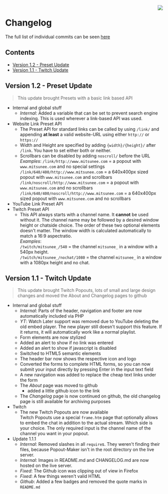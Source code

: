 <img src="http://popoutmaker.mitsunee.com/assets/icon64.gif" align="right">

# Changelog

The full list of individual commits can be seen [here](https://github.com/Mitsunee/Popout-Maker/commits/master)

## Contents

- [Version 1.2 - Preset Update](#preset-update)
- [Version 1.1 - Twitch Update](#twitch-update)

<a name="#preset-update"></a>
## Version 1.2 - Preset Update

> This update brought Presets with a basic link based API

- Internal and global stuff
	- *Internal*: Added a variable that can be set to prevent search engine indexing. This is used wherever a link-based API was used.
- Website Link Preset API
	- The Preset API for standard links can be called by using `/link/` and appending **at least** a valid website-URL using either `http://` or `https://`
	- Width and Height are specified by adding `{width}/{height}/` after `/link`. You have to set either both or neither.
	- Scrollbars can be disabled by adding `noscroll/` before the URL  
	*Examples*:
	`/link/http://www.mitsunee.com` = a popout with `www.mitsunee.com` and no special settings
	`/link/640/400/http://www.mitsunee.com` = a 640x400px sized popout with `www.mitsunee.com` and scrollbars
	`/link/noscroll/http://www.mitsunee.com` = a popout with `www.mitsunee.com` and no scrollbars
	`/link/640/400/noscroll/http://www.mitsunee.com` = a 640x400px sized popout with `www.mitsunee.com` and no scrollbars
- YouTube Link Preset API
- Twitch Preset API
	- This API always starts with a channel name. It **cannot** be used without it. The channel name may be followed by a desired window height or chatside choice. The order of these two optional elements doesn't matter. The window width is calculated automatically to match a 16:9 aspectratio.  
	*Examples*:  
	`/twitch/mitsunee_/540` = the channel `mitsunee_` in a window with a 540px height.  
	`/twitch/mitsunee_/nochat/1080` = the channel `mitsunee_` in a window with a 1080px height and no chat.

<a name="#twitch-update"></a>
## Version 1.1 - Twitch Update

> This update brought Twitch Popouts, lots of small and large design changes and moved the About and Changelog pages to github

- Internal and global stuff
	- *Internal*: Parts of the header, navigation and footer are now automatically included via PHP
	- *YT*: Watch Later support was removed due to YouTube deleting the old embed player. The new player still doesn't support this feature. If it returns, it will automatically work like a normal playlist.
	- Form elements are now stylized
	- Added an alert to show if no link was entered
	- Added an alert to show if javascript is disabled
	- Switched to HTML5 semantic elements
	- The header bar now shows the respective icon and logo
	- Converted the forms to complete HTML forms, so you can now submit your input directly by pressing Enter in the input text field
	- A new navigation was added to replace the cheap text links under the form
	- The *About* page was moved to github
		- added a little github icon to the link
	- The *Changelog* page is now continued on github, the old changelog page is still available for archiving purposes
- Twitch
	- The new Twitch Popouts are now available  
	Twitch Popouts use a special `frame.htm` page that optionally allows to embed the chat in addition to the actual stream. Which side is your choice. The only required input is the channel name of the channel you want in your popout.
- Update 1.1.1
	- *Internal*: Removed slashes in all `require`s. They weren't finding their files, because Popout-Maker isn't in the root directory on the live server.
	- *Internal*: Images in README.md and CHANGELOG.md are now hosted on the live server.
	- *Fixed*: The Github icon was clipping out of view in Firefox
	- *Fixed*: A few things weren't valid HTML
	- *Github*: Added a few badges and removed the quote marks in `README.md`